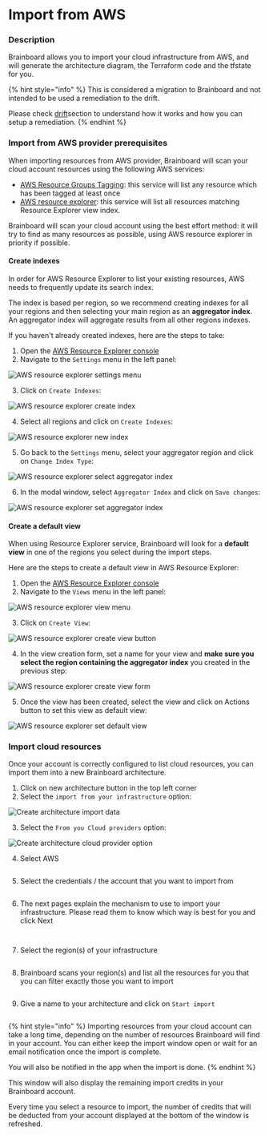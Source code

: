 # Import from AWS

### Description

Brainboard allows you to import your cloud infrastructure from AWS, and will generate the architecture diagram, the Terraform code and the tfstate for you.

{% hint style="info" %}
This is considered a migration to Brainboard and not intended to be used a remediation to the drift.

Please check [drift](../../../automation/drift/ "mention")section to understand how it works and how you can setup a remediation.
{% endhint %}

### Import from AWS provider prerequisites

When importing resources from AWS provider, Brainboard will scan your cloud account resources using the following AWS services:

* [AWS Resource Groups Tagging](https://docs.aws.amazon.com/resourcegroupstagging/latest/APIReference/overview.html): this service will list any resource which has been tagged at least once
* [AWS resource explorer](https://docs.aws.amazon.com/resource-explorer/latest/userguide/welcome.html): this service will list all resources matching Resource Explorer view index.

Brainboard will scan your cloud account using the best effort method: it will try to find as many resources as possible, using AWS resource explorer in priority if possible.

#### Create indexes

In order for AWS Resource Explorer to list your existing resources, AWS needs to frequently update its search index.

The index is based per region, so we recommend creating indexes for all your regions and then selecting your main region as an **aggregator index**. An aggregator index will aggregate results from all other regions indexes.

If you haven't already created indexes, here are the steps to take:

1. Open the [AWS Resource Explorer console](https://console.aws.amazon.com/resource-explorer/home)
2. Navigate to the `Settings` menu in the left panel:

![AWS resource explorer settings menu](../../../.gitbook/assets/aws-resource-explorer-settings-menu.png)

3. Click on `Create Indexes`:

![AWS resource explorer create index](../../../.gitbook/assets/aws-resource-explorer-settings-create-index.png)

4. Select all regions and click on `Create Indexes`:

![AWS resource explorer new index](../../../.gitbook/assets/aws-resource-explorer-settings-new-index.png)

5. Go back to the `Settings` menu, select your aggregator region and click on `Change Index Type`:

![AWS resource explorer select aggregator index](../../../.gitbook/assets/aws-resource-explorer-settings-select-aggregator-index.png)

6. In the modal window, select `Aggregator Index` and click on `Save changes`:

![AWS resource explorer set aggregator index](../../../.gitbook/assets/aws-resource-explorer-settings-set-aggregator-index.png)

#### Create a default view

When using Resource Explorer service, Brainboard will look for a **default view** in one of the regions you select during the import steps.

Here are the steps to create a default view in AWS Resource Explorer:

1. Open the [AWS Resource Explorer console](https://console.aws.amazon.com/resource-explorer/home)
2. Navigate to the `Views` menu in the left panel:

![AWS resource explorer view menu](../../../.gitbook/assets/aws-resource-explorer-views-menu.png)

3. Click on `Create View`:

![AWS resource explorer create view button](../../../.gitbook/assets/aws-resource-explorer-views-create-button.png)

4. In the view creation form, set a name for your view and **make sure you select the region containing the aggregator index** you created in the previous step:

![AWS resource explorer create view form](../../../.gitbook/assets/aws-resource-explorer-views-create-form.png)

5. Once the view has been created, select the view and click on Actions button to set this view as default view:

![AWS resource explorer set default view](../../../.gitbook/assets/aws-resource-explorer-views-set-default.png)

### Import cloud resources

Once your account is correctly configured to list cloud resources, you can import them into a new Brainboard architecture.

1. Click on new architecture button in the top left corner
2. Select the `import from your infrastructure` option:

![Create architecture import data](<../../../.gitbook/assets/CleanShot 2025-05-23 at 19.04.37@2x (1).png>)

3. Select the `From you Cloud providers` option:

![Create architecture cloud provider option](<../../../.gitbook/assets/CleanShot 2025-05-23 at 19.07.14@2x.png>)

4. Select AWS

<figure><img src="../../../.gitbook/assets/CleanShot 2025-05-23 at 19.08.25@2x.png" alt=""><figcaption></figcaption></figure>

5. Select the credentials / the account that you want to import from

<figure><img src="../../../.gitbook/assets/CleanShot 2025-05-23 at 19.10.51@2x.png" alt=""><figcaption></figcaption></figure>

6. The next pages explain the mechanism to use to import your infrastructure. Please read them to know which way is best for you and click Next

<figure><img src="../../../.gitbook/assets/CleanShot 2025-05-23 at 19.12.23@2x.png" alt=""><figcaption></figcaption></figure>

<figure><img src="../../../.gitbook/assets/CleanShot 2025-05-23 at 19.12.34@2x (1).png" alt=""><figcaption></figcaption></figure>

7. Select the region(s) of your infrastructure

<figure><img src="../../../.gitbook/assets/CleanShot 2025-05-23 at 19.12.52@2x.png" alt=""><figcaption></figcaption></figure>

8. Brainboard scans your region(s) and list all the resources for you that you can filter exactly those you want to import

<figure><img src="../../../.gitbook/assets/CleanShot 2025-05-23 at 19.17.09@2x.png" alt=""><figcaption></figcaption></figure>

9. Give a name to your architecture and click on `Start import`&#x20;

<figure><img src="../../../.gitbook/assets/CleanShot 2025-05-23 at 19.17.48@2x.png" alt=""><figcaption></figcaption></figure>

{% hint style="info" %}
Importing resources from your cloud account can take a long time, depending on the number of resources Brainboard will find in your account. You can either keep the import window open or wait for an email notification once the import is complete.&#x20;

You will also be notified in the app when the import is done.
{% endhint %}

This window will also display the remaining import credits in your Brainboard account.

Every time you select a resource to import, the number of credits that will be deducted from your account displayed at the bottom of the window is refreshed.
